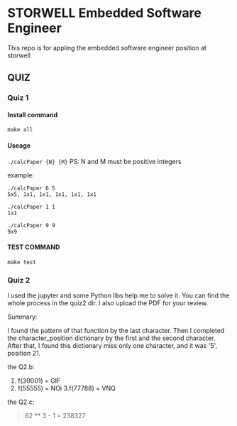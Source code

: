 # STORWELL Embedded Software Engineer

This repo is for appling the embedded software engineer position at storwell

## QUIZ

### Quiz 1

#### Install command

`make all`

#### Useage

`./calcPaper {N} {M}`
PS: N and M must be positive integers

example:

```
./calcPaper 6 5
5x5, 1x1, 1x1, 1x1, 1x1, 1x1

./calcPaper 1 1
1x1

./calcPaper 9 9
9x9
```

#### TEST COMMAND

`make test`

### Quiz 2

I used the jupyter and some Python libs help me to solve it.
You can find the whole process in the quiz2 dir.
I also upload the PDF for your review.

Summary:

I found the pattern of that function by the last character.
Then I completed the character\_position dictionary by the first and the second character.
After that, I found this dictionary miss only one character, and it was '5', position 21.

the Q2.b:
1. f(30001) = GIF
2. f(55555) = NOi
3.f(77788) = VNQ

the Q2.c:
> 62 ** 3 - 1 = 238327

